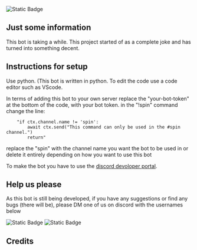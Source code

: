 ![Static Badge](https://img.shields.io/badge/Version_Alpha_1.0.0-blue)

## Just some information
This bot is taking a while.
This project started of as a complete joke and has turned into something decent.

## Instructions for setup
Use python. (This bot is written in python. To edit the code use a code editor such as VScode.

In terms of adding this bot to your own server replace the "your-bot-token" at the bottom of the code, with your bot token. in the "!spin" command change the line: 
```
    "if ctx.channel.name != 'spin':
        await ctx.send("This command can only be used in the #spin channel.")
        return" 
```

replace the "spin" with the channel name you want the bot to be used in or delete it entirely depending on how you want to use this bot

To make the bot you have to use the [discord devoloper portal](https://discord.com/developers).

## Help us please
As this bot is still being developed, if you have any suggestions or find any bugs (there will be), please DM one of us on discord with the usernames below

![Static Badge](https://img.shields.io/badge/Discord-_apollo147-blue?style=plastic&labelColor=%23000000)
![Static Badge](https://img.shields.io/badge/Discord-_staxlflorr-blue?style=plastic&labelColor=%23000000)

## Credits 
